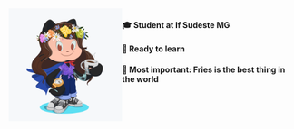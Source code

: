 <img align="left" src="https://github.com/izaRibeiro/izaRibeiro/blob/master/octocat.png" width="200">

#### :mortar_board: Student at If Sudeste MG
#### :rocket: Ready to learn
#### :fries: Most important: Fries is the best thing in the world

<!--
**izaRibeiro/izaRibeiro** is a ✨ _special_ ✨ repository because its `README.md` (this file) appears on your GitHub profile.

Here are some ideas to get you started:

- 🔭 I’m currently working on ...
- 🌱 I’m currently learning ...
- 👯 I’m looking to collaborate on ...
- 🤔 I’m looking for help with ...
- 💬 Ask me about ...
- 📫 How to reach me: ...
- 😄 Pronouns: ...
- ⚡ Fun fact: ...
-->
